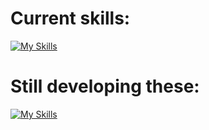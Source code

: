 ## 

# Current skills:
[![My Skills](https://skillicons.dev/icons?i=html,css,js,react,docker,firebase,linux,git)](https://skillicons.dev)

# Still developing these: 
[![My Skills](https://skillicons.dev/icons?i=typescript,nextjs,nodejs,tailwindcss,mongodb,mysql)](https://skillicons.dev)

